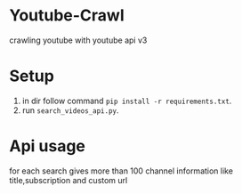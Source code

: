 # Youtube-Crawl
crawling youtube with youtube api v3

# Setup
1. in dir follow command `pip install -r requirements.txt`.
2. run `search_videos_api.py`.
# Api usage
for each search gives more than 100 channel information like title,subscription and custom url 
